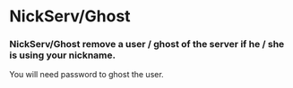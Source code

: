 # NickServ/Ghost
### NickServ/Ghost remove a user / ghost of the server if he / she is using your nickname.
<p> You will need password to ghost the user. </p>